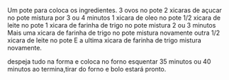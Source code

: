 Um pote para coloca os ingredientes.
3 ovos no pote
2 xicaras de açucar no pote
mistura por 3 ou 4 minutos
1 xicara de oleo no pote
1/2 xicara de leite no pote
1 xicara de farinha de trigo no pote
mistura 2 ou 3 minutos
Mais uma xicara de farinha de trigo no pote
mistura novamente
outra 1/2 xicara de leite no pote 
E a ultima xicara de farinha de trigo
mistura novamente.

despeja tudo na forma
e coloca no forno 
esquentar 35 minutos ou 40 minutos
ao termina,tirar do forno e bolo estará pronto.